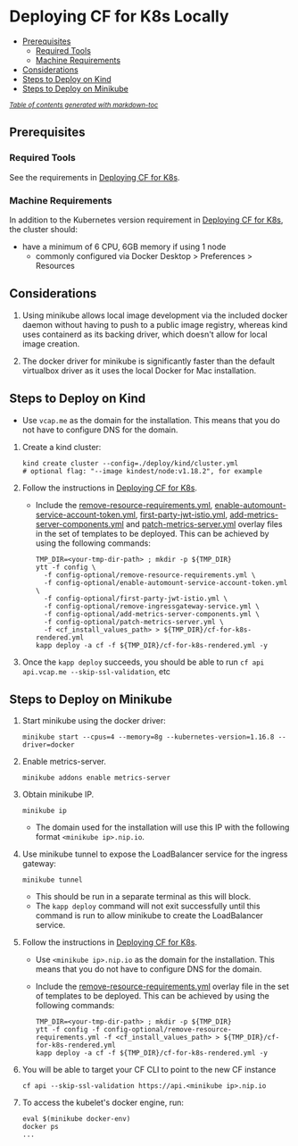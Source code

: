 # Deploying CF for K8s Locally

- [Prerequisites](#prerequisites)
  * [Required Tools](#required-tools)
  * [Machine Requirements](#machine-requirements)
- [Considerations](#considerations)
- [Steps to Deploy on Kind](#steps-to-deploy-on-kind)
- [Steps to Deploy on Minikube](#steps-to-deploy-on-minikube)

<small><i><a href='http://ecotrust-canada.github.io/markdown-toc/'>Table of contents generated with markdown-toc</a></i></small>


## Prerequisites

### Required Tools

See the requirements in [Deploying CF for K8s](deploy.md#required-tools).

### Machine Requirements

In addition to the Kubernetes version requirement in [Deploying CF for K8s](deploy.md#kubernetes-cluster-requirements), the cluster should:

- have a minimum of 6 CPU, 6GB memory if using 1 node
  - commonly configured via Docker Desktop > Preferences > Resources

## Considerations

1. Using minikube allows local image development via the included docker daemon
   without having to push to a public image registry, whereas kind uses
   containerd as its backing driver, which doesn't allow for local image
   creation.

1. The docker driver for minikube is significantly faster than the default
   virtualbox driver as it uses the local Docker for Mac installation.

## Steps to Deploy on Kind

   - Use `vcap.me` as the domain for the installation. This means that you do not have to
     configure DNS for the domain.

1. Create a kind cluster:

   ```console
   kind create cluster --config=./deploy/kind/cluster.yml
   # optional flag: "--image kindest/node:v1.18.2", for example
   ```

1. Follow the instructions in [Deploying CF for K8s](deploy.md).

   - Include the [remove-resource-requirements.yml](../config-optional/remove-resource-requirements.yml),
     [enable-automount-service-account-token.yml](../config-optional/enable-automount-service-account-token.yml),
     [first-party-jwt-istio.yml](../config-optional/first-party-jwt-istio.yml),
     [add-metrics-server-components.yml](../config-optional/add-metrics-server-components.yml) and
     [patch-metrics-server.yml](../config-optional/patch-metrics-server.yml)
     overlay files in the set of templates to be deployed. This can be achieved by
     using the following commands:

     ```console
     TMP_DIR=<your-tmp-dir-path> ; mkdir -p ${TMP_DIR}
     ytt -f config \
       -f config-optional/remove-resource-requirements.yml \
       -f config-optional/enable-automount-service-account-token.yml \
       -f config-optional/first-party-jwt-istio.yml \
       -f config-optional/remove-ingressgateway-service.yml \
       -f config-optional/add-metrics-server-components.yml \
       -f config-optional/patch-metrics-server.yml \
       -f <cf_install_values_path> > ${TMP_DIR}/cf-for-k8s-rendered.yml
     kapp deploy -a cf -f ${TMP_DIR}/cf-for-k8s-rendered.yml -y
     ```

1. Once the `kapp deploy` succeeds, you should be able to run `cf api api.vcap.me --skip-ssl-validation`, etc

## Steps to Deploy on Minikube

1. Start minikube using the docker driver:

   ```console
   minikube start --cpus=4 --memory=8g --kubernetes-version=1.16.8 --driver=docker
   ```

1. Enable metrics-server.

   ```console
   minikube addons enable metrics-server
   ```

1. Obtain minikube IP.

   ```console
   minikube ip
   ```

   - The domain used for the installation will use this IP with the following format `<minikube ip>.nip.io`.

1. Use minikube tunnel to expose the LoadBalancer service for the ingress
   gateway:

   ```console
   minikube tunnel
   ```

   - This should be run in a separate terminal as this will block.
   - The `kapp deploy` command will not exit successfully until this command is
     run to allow minikube to create the LoadBalancer service.

1. Follow the instructions in [Deploying CF for K8s](deploy.md).
   - Use `<minikube ip>.nip.io` as the domain for the installation. This means that you do not have to
     configure DNS for the domain.
   - Include the [remove-resource-requirements.yml](../config-optional/remove-resource-requirements.yml)
     overlay file in the set of templates to be deployed. This can be achieved by
     using the following commands:

     ```console
     TMP_DIR=<your-tmp-dir-path> ; mkdir -p ${TMP_DIR}
     ytt -f config -f config-optional/remove-resource-requirements.yml -f <cf_install_values_path> > ${TMP_DIR}/cf-for-k8s-rendered.yml
     kapp deploy -a cf -f ${TMP_DIR}/cf-for-k8s-rendered.yml -y
     ```

1. You will be able to target your CF CLI to point to the new CF instance

   ```console
   cf api --skip-ssl-validation https://api.<minikube ip>.nip.io
   ```

1. To access the kubelet's docker engine, run:

   ```console
   eval $(minikube docker-env)
   docker ps
   ...
   ```
